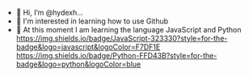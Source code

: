 - 👋 Hi, I’m @hydexh...
- 👀 I'm interested in learning how to use Github
- 🌱 At this moment I am learning the language JavaScript and Python
https://img.shields.io/badge/JavaScript-323330?style=for-the-badge&logo=javascript&logoColor=F7DF1E
https://img.shields.io/badge/Python-FFD43B?style=for-the-badge&logo=python&logoColor=blue
